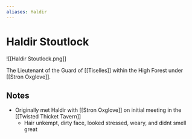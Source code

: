 ```yaml
---
aliases: Haldir
---
```


# Haldir Stoutlock

![[Haldir Stoutlock.png]]

The Lieutenant of the Guard of [[Tiselles]] within the High Forest under [[Stron Oxglove]].

## Notes

- Originally met Haldir with [[Stron Oxglove]] on initial meeting in the [[Twisted Thicket Tavern]]
	-  Hair unkempt, dirty face, looked stressed, weary, and didnt smell great